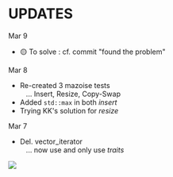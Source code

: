 # __UPDATES__

Mar 9
- 🟡 To solve : cf. commit "found the problem"

Mar 8
- Re-created 3 mazoise tests \
  &nbsp;&nbsp; ... Insert, Resize, Copy-Swap 
- Added `std::max` in both _insert_
- Trying KK's solution for _resize_

Mar 7
- Del. vector_iterator \
  &nbsp;&nbsp; ... now use and only use _traits_ 

![](https://i.imgur.com/62QAKKi.png)

